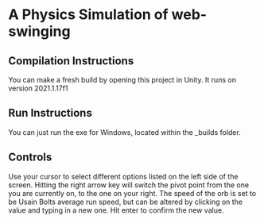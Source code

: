 # A Physics Simulation of web-swinging

## Compilation Instructions
You can make a fresh build by opening this project in Unity. It runs on version 2021.1.17f1

## Run Instructions
You can just run the exe for Windows, located within the _builds folder.

## Controls
Use your cursor to select different options listed on the left side of the screen.
Hitting the right arrow key will switch the pivot point from the one you are currently on, to the one on your right.
The speed of the orb is set to be Usain Bolts average run speed, but can be altered by clicking on the value and typing in a new one. Hit enter to confirm the new value.